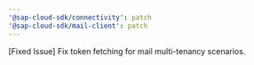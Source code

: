 ```yaml
---
'@sap-cloud-sdk/connectivity': patch
'@sap-cloud-sdk/mail-client': patch
---
```


[Fixed Issue] Fix token fetching for mail multi-tenancy scenarios.
